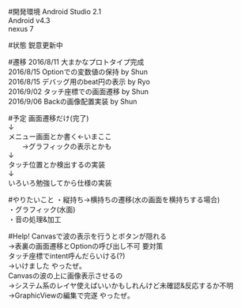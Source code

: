 ﻿#開発環境
Android Studio 2.1<br>
Android v4.3<br>
nexus 7<br>

#状態
鋭意更新中<br>

#遷移
2016/8/11 大まかなプロトタイプ完成<br>
2016/8/15 Optionでの変数値の保持 by Shun<br>
2016/8/15 デバッグ用のbeat円の表示 by Ryo<br>
2016/9/02 タッチ座標での画面遷移 by Shun<br>
2016/9/06 Backの画像配置実装 by Shun<br>

#予定
画面遷移だけ(完了)<br>
↓<br>
メニュー画面とか書く←いまここ<br>
　　→グラフィックの表示とかも<br>
↓<br>
タッチ位置とか検出するの実装<br>
↓<br>
いろいろ勉強してから仕様の実装
<br>

#やりたいこと
・縦持ち→横持ちの遷移(水の画面を横持ちする場合)<br>
・グラフィック(水面)<br>
・音の処理&加工<br>

#Help!
Canvasで波の表示を行うとボタンが隠れる<br>
 →表裏の画面遷移とOptionの呼び出し不可 要対策<br>
タッチ座標でintent呼んだらいける(?)</br>
 →いけました やったぜ。<br>
 Canvasの波の上に画像表示させるの<br>
  →システム系のレイヤ使えばいいかもしれんけど未確認&反応するか不明<br>
  →GraphicViewの編集で完遂 やったぜ。
